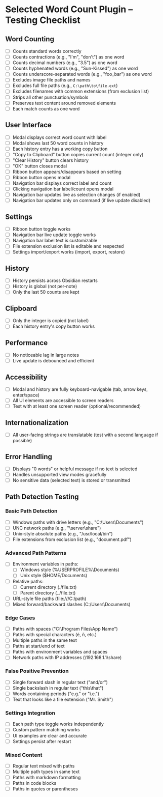 # Selected Word Count Plugin – Testing Checklist

## Word Counting
- [ ] Counts standard words correctly
- [ ] Counts contractions (e.g., "I'm", "don't") as one word
- [ ] Counts decimal numbers (e.g., "3.5") as one word
- [ ] Counts hyphenated words (e.g., "Sun-Kissed") as one word
- [ ] Counts underscore-separated words (e.g., "foo_bar") as one word
- [ ] Excludes image file paths and names
- [ ] Excludes full file paths (e.g., `C:\path\to\file.ext`)
- [ ] Excludes filenames with common extensions (from exclusion list)
- [ ] Strips all other punctuation/symbols
- [ ] Preserves text content around removed elements
- [ ] Each match counts as one word

## User Interface
- [ ] Modal displays correct word count with label
- [ ] Modal shows last 50 word counts in history
- [ ] Each history entry has a working copy button
- [ ] "Copy to Clipboard" button copies current count (integer only)
- [ ] "Clear History" button clears history
- [ ] "OK" button closes modal
- [ ] Ribbon button appears/disappears based on setting
- [ ] Ribbon button opens modal
- [ ] Navigation bar displays correct label and count
- [ ] Clicking navigation bar label/count opens modal
- [ ] Navigation bar updates live as selection changes (if enabled)
- [ ] Navigation bar updates only on command (if live update disabled)

## Settings
- [ ] Ribbon button toggle works
- [ ] Navigation bar live update toggle works
- [ ] Navigation bar label text is customizable
- [ ] File extension exclusion list is editable and respected
- [ ] Settings import/export works (import, export, restore)

## History
- [ ] History persists across Obsidian restarts
- [ ] History is global (not per-note)
- [ ] Only the last 50 counts are kept

## Clipboard
- [ ] Only the integer is copied (not label)
- [ ] Each history entry's copy button works

## Performance
- [ ] No noticeable lag in large notes
- [ ] Live update is debounced and efficient

## Accessibility
- [ ] Modal and history are fully keyboard-navigable (tab, arrow keys, enter/space)
- [ ] All UI elements are accessible to screen readers
- [ ] Test with at least one screen reader (optional/recommended)

## Internationalization
- [ ] All user-facing strings are translatable (test with a second language if possible)

## Error Handling
- [ ] Displays "0 words" or helpful message if no text is selected
- [ ] Handles unsupported view modes gracefully
- [ ] No sensitive data (selected text) is stored or transmitted 

## Path Detection Testing
### Basic Path Detection
- [ ] Windows paths with drive letters (e.g., "C:\Users\Documents")
- [ ] UNC network paths (e.g., "\\server\share")
- [ ] Unix-style absolute paths (e.g., "/usr/local/bin")
- [ ] File extensions from exclusion list (e.g., "document.pdf")

### Advanced Path Patterns
- [ ] Environment variables in paths:
  - [ ] Windows style (%USERPROFILE%\Documents)
  - [ ] Unix style ($HOME/Documents)
- [ ] Relative paths:
  - [ ] Current directory (./file.txt)
  - [ ] Parent directory (../file.txt)
- [ ] URL-style file paths (file:///C:/path)
- [ ] Mixed forward/backward slashes (C:/Users\Documents)

### Edge Cases
- [ ] Paths with spaces ("C:\Program Files\App Name")
- [ ] Paths with special characters (é, ñ, etc.)
- [ ] Multiple paths in the same text
- [ ] Paths at start/end of text
- [ ] Paths with environment variables and spaces
- [ ] Network paths with IP addresses (\\192.168.1.1\share)

### False Positive Prevention
- [ ] Single forward slash in regular text ("and/or")
- [ ] Single backslash in regular text ("this\that")
- [ ] Words containing periods ("e.g." or "i.e.")
- [ ] Text that looks like a file extension ("Mr. Smith")

### Settings Integration
- [ ] Each path type toggle works independently
- [ ] Custom pattern matching works
- [ ] UI examples are clear and accurate
- [ ] Settings persist after restart

### Mixed Content
- [ ] Regular text mixed with paths
- [ ] Multiple path types in same text
- [ ] Paths with markdown formatting
- [ ] Paths in code blocks
- [ ] Paths in quotes or parentheses 